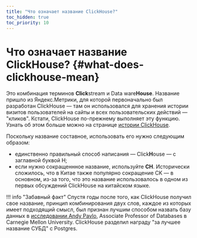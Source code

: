 ```yaml
---
title: "Что означает название ClickHouse?"
toc_hidden: true
toc_priority: 10
---
```


# Что означает название ClickHouse? {#what-does-clickhouse-mean}

Это комбинация терминов **Click**stream и Data ware**House**. Название пришло из Яндекс.Метрики, для которой первоначально был разработан ClickHouse — там он использовался для хранения истории визитов пользователей на сайты и всех пользовательских действий — "кликов". Кстати, ClickHouse по-прежнему выполняет эту функцию. Узнать об этом больше можно на странице [истории ClickHouse](../../introduction/history.md).

Поскольку название составное, использовать его нужно следующим образом:

-   единственно правильный способ написания — Click**H**ouse — с заглавной буквой H;
-   если нужно сокращеннное название, используйте **CH**. Исторически сложилось, что в Китае также популярно сокращение CK — в основном, из-за того, что это название использовалось в одном из первых обсуждений ClickHouse на китайском языке.

!!! info "Забавный факт"
    Спустя годы после того, как ClickHouse получил свое название, принцип комбинирования двух слов, каждое из которых имеет подходящий смысл, был признан лучшим способом назвать базу данных в [исследовании Andy Pavlo](https://www.cs.cmu.edu/~pavlo/blog/2020/03/on-naming-a-database-management-system.html), Associate Professor of Databases в Carnegie Mellon University. ClickHouse разделил награду "за лучшее название СУБД" с Postgres.
